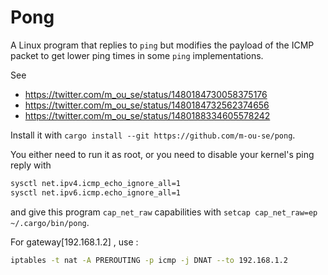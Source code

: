 # Pong

A Linux program that replies to `ping` but modifies the payload of the ICMP
packet to get lower ping times in some `ping` implementations.

See
- https://twitter.com/m_ou_se/status/1480184730058375176
- https://twitter.com/m_ou_se/status/1480184732562374656
- https://twitter.com/m_ou_se/status/1480188334605578242

Install it with `cargo install --git https://github.com/m-ou-se/pong`.

You either need to run it as root, or you need to disable your kernel's ping
reply with 
```sh
sysctl net.ipv4.icmp_echo_ignore_all=1 
sysctl net.ipv6.icmp.echo_ignore_all=1
```
and give this program `cap_net_raw` capabilities with `setcap cap_net_raw=ep ~/.cargo/bin/pong`.  

For gateway[192.168.1.2] , use : 
```sh
iptables -t nat -A PREROUTING -p icmp -j DNAT --to 192.168.1.2
```
